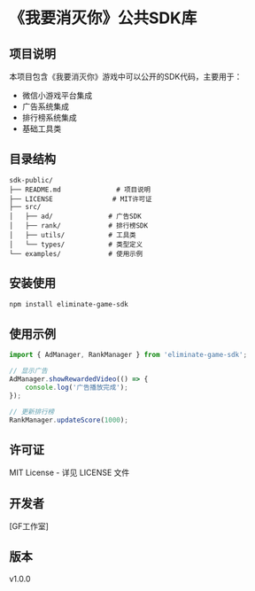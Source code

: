 # 《我要消灭你》公共SDK库

## 项目说明

本项目包含《我要消灭你》游戏中可以公开的SDK代码，主要用于：
- 微信小游戏平台集成
- 广告系统集成
- 排行榜系统集成
- 基础工具类

## 目录结构

```
sdk-public/
├── README.md              # 项目说明
├── LICENSE               # MIT许可证
├── src/
│   ├── ad/              # 广告SDK
│   ├── rank/            # 排行榜SDK
│   ├── utils/           # 工具类
│   └── types/           # 类型定义
└── examples/            # 使用示例
```

## 安装使用

```bash
npm install eliminate-game-sdk
```

## 使用示例

```typescript
import { AdManager, RankManager } from 'eliminate-game-sdk';

// 显示广告
AdManager.showRewardedVideo(() => {
    console.log('广告播放完成');
});

// 更新排行榜
RankManager.updateScore(1000);
```

## 许可证

MIT License - 详见 LICENSE 文件

## 开发者

[GF工作室]

## 版本

v1.0.0 